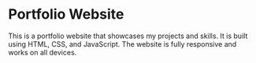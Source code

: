 # Portfolio Website

This is a portfolio website that showcases my projects and skills. It is built using HTML, CSS, and JavaScript. The website is fully responsive and works on all devices.

